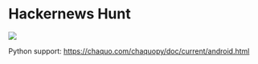# Hackernews Hunt
![](hnhunt_example.gif)

Python support:
https://chaquo.com/chaquopy/doc/current/android.html
